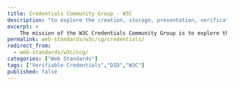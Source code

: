 ```yaml
---
title: Credentials Community Group - W3C
description: "to explore the creation, storage, presentation, verification, and user control of credentials."
excerpt: >
    The mission of the W3C Credentials Community Group is to explore the creation, storage, presentation, verification, and user control of credentials. We focus on a verifiable credential (a set of claims) created by an issuer about a subject—a person, group, or thing—and seek solutions inclusive of approaches such as: self-sovereign identity; presentation of proofs by the bearer; data minimization; and centralized, federated, and decentralized registry and identity systems. Our tasks include drafting and incubating Internet specifications for further standardization and prototyping and testing reference implementations.
permalink: web-standards/w3c/cg/credentials/
redirect_from:
  - web-standards/w3c/ccg/
categories: ["Web Standards"]
tags: ["Verifiable Credentials","DID","W3C"]
published: false
---
```


